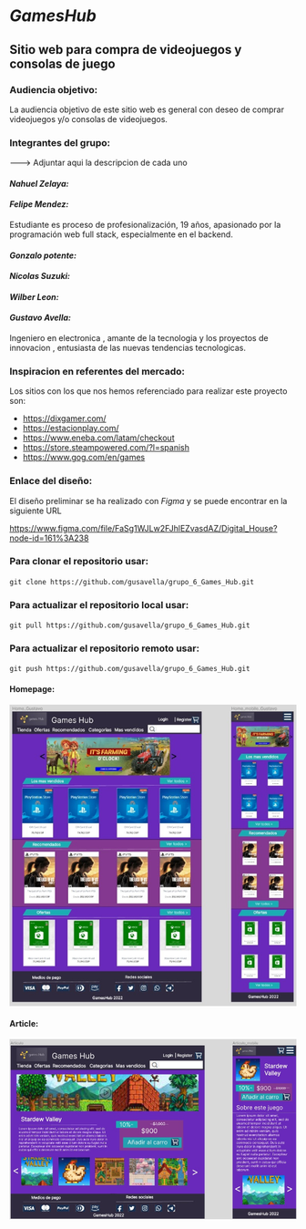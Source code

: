 # ***GamesHub***

## Sitio web para compra de videojuegos y consolas de juego

### Audiencia objetivo:

La audiencia objetivo de este sitio web es general con deseo de comprar videojuegos y/o consolas de videojuegos.

### Integrantes del grupo: 

---> Adjuntar aqui la descripcion de cada uno

#### ___Nahuel Zelaya:___

#### ___Felipe Mendez:___

Estudiante es proceso de profesionalización, 19 años, apasionado por la programación web full stack, especialmente en el backend.

#### ___Gonzalo potente:___

#### ___Nicolas Suzuki:___

#### ___Wilber Leon:___

#### ___Gustavo Avella:___

Ingeniero en electronica , amante de la tecnologia y los proyectos de innovacion , entusiasta de las nuevas tendencias tecnologicas.

### Inspiracion en referentes del mercado:

Los sitios con los que nos hemos referenciado para realizar este proyecto son:

- https://dixgamer.com/
- https://estacionplay.com/
- https://www.eneba.com/latam/checkout
- https://store.steampowered.com/?l=spanish
- https://www.gog.com/en/games

### Enlace del diseño:

El diseño preliminar se ha realizado con *Figma* y se puede encontrar en la siguiente URL

https://www.figma.com/file/FaSg1WJLw2FJhlEZvasdAZ/Digital_House?node-id=161%3A238

### Para clonar el repositorio usar:

`git clone https://github.com/gusavella/grupo_6_Games_Hub.git `

### Para actualizar el repositorio local usar:

`git pull https://github.com/gusavella/grupo_6_Games_Hub.git `

### Para actualizar el repositorio remoto usar:

`git push https://github.com/gusavella/grupo_6_Games_Hub.git `

#### Homepage: 
![HomePage](./Wireframe/Home%20GamesHub.jpg)

#### Article: 
![Article](./Wireframe/Articulo%20GamesHub.jpg)